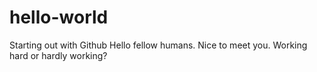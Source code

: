 # hello-world
Starting out with Github
Hello fellow humans. Nice to meet you. Working hard or hardly working?
